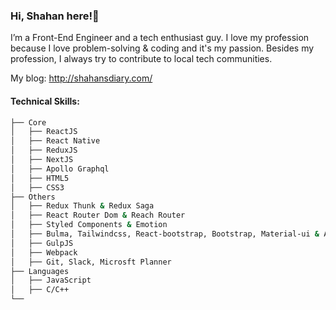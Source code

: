 ### Hi, Shahan here!👋

I’m a Front-End Engineer and a tech enthusiast guy. I love my profession because I love problem-solving & coding and it's my passion. Besides my profession, I always try to contribute to local tech communities.

My blog: http://shahansdiary.com/

#### Technical Skills:

```bash
├── Core
│   ├── ReactJS
│   ├── React Native
│   ├── ReduxJS
│   ├── NextJS
│   ├── Apollo Graphql
│   ├── HTML5
│   ├── CSS3
├── Others
│   ├── Redux Thunk & Redux Saga
│   ├── React Router Dom & Reach Router
│   ├── Styled Components & Emotion
│   ├── Bulma, Tailwindcss, React-bootstrap, Bootstrap, Material-ui & Ant.design
│   ├── GulpJS
│   ├── Webpack
│   ├── Git, Slack, Microsft Planner
├── Languages
│   ├── JavaScript
│   ├── C/C++
└──
```
